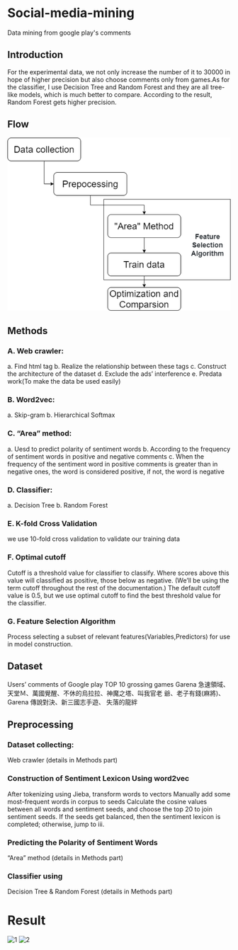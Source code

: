 # Social-media-mining
Data mining from google play's comments

## Introduction
For the experimental data, we not only increase the number of it to 30000 in hope of higher precision 
but also choose comments only from games.As for the classifier, I use Decision Tree and Random Forest 
and they are all tree-like models, which is much better to compare. 
According to the result, Random Forest gets higher precision.
## Flow
![image](https://github.com/kudea/Google-play-store-analysis/blob/master/data_mining-google_play/Flow/Diagram.png)
## Methods
### A. Web crawler:
a. Find html tag
b. Realize the relationship between these tags
c. Construct the architecture of the dataset
d. Exclude the ads’ interference
e. Predata work(To make the data be used easily)

### B. Word2vec:
a. Skip-gram
b. Hierarchical Softmax

### C. “Area” method:
a. Uesd to predict polarity of sentiment words
b. According to the frequency of sentiment words in positive and negative
comments
c. When the frequency of the sentiment word in positive comments is greater
than in negative ones, the word is considered positive, if not, the word is
negative

### D. Classifier:
a. Decision Tree
b. Random Forest

### E. K-fold Cross Validation
we use 10-fold cross validation to validate our training data


### F. Optimal cutoff
Cutoff is a threshold value for classifier to classify. Where scores above this value
will classified as positive, those below as negative. (We’ll be using the term cutoff
throughout the rest of the documentation.) The default cutoff value is 0.5, but
we use optimal cutoff to find the best threshold value for the classifier.
 
### G. Feature Selection Algorithm
Process selecting a subset of relevant features(Variables,Predictors) for use in
model construction. 

## Dataset
Users’ comments of Google play TOP 10 grossing games
Garena 急速領域、天堂Ｍ、萬國覺醒、不休的烏拉拉、神魔之塔、叫我官老
爺、老子有錢(麻將)、Garena 傳說對決、新三國志手遊、 失落的龍絆

## Preprocessing
### Dataset collecting:
Web crawler (details in Methods part)
### Construction of Sentiment Lexicon Using word2vec
After tokenizing using Jieba, transform words to vectors
Manually add some most-frequent words in corpus to seeds
Calculate the cosine values between all words and sentiment seeds, and choose the top 20 to join sentiment seeds.
If the seeds get balanced, then the sentiment lexicon is completed; otherwise, jump to iii.
### Predicting the Polarity of Sentiment Words
“Area” method (details in Methods part)
### Classifier using
Decision Tree & Random Forest (details in Methods part)

# Result
<img width="479" alt="1" src="https://user-images.githubusercontent.com/51981236/59960508-d6071000-94fb-11e9-8182-a5b1e51125a9.PNG">
<img width="499" alt="2" src="https://user-images.githubusercontent.com/51981236/59960509-d99a9700-94fb-11e9-8e6e-e6a4fdb3e90f.PNG">


